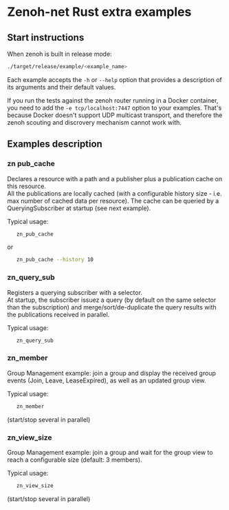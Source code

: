 # Zenoh-net Rust extra examples

## Start instructions

   When zenoh is built in release mode:
   ```bash
   ./target/release/example/<example_name>
   ```

   Each example accepts the `-h` or `--help` option that provides a description of its arguments and their default values.

   If you run the tests against the zenoh router running in a Docker container, you need to add the
   `-e tcp/localhost:7447` option to your examples. That's because Docker doesn't support UDP multicast
   transport, and therefore the zenoh scouting and discrovery mechanism cannot work with.

## Examples description

### zn pub_cache

   Declares a resource with a path and a publisher plus a publication cache on this resource.  
   All the publications are locally cached (with a configurable history size - i.e. max number of cached data per resource). The cache can be queried by a QueryingSubscriber at startup (see next example).

   Typical usage:
   ```bash
      zn_pub_cache
   ```
   or
   ```bash
      zn_pub_cache --history 10
   ```

### zn_query_sub

   Registers a querying subscriber with a selector.  
   At startup, the subscriber issuez a query (by default on the same selector than the subscription) and merge/sort/de-duplicate the query results with the publications received in parallel.

   Typical usage:
   ```bash
      zn_query_sub
   ```


### zn_member

   Group Management example: join a group and display the received group events (Join, Leave, LeaseExpired), as well as an updated group view.

   Typical usage:
   ```bash
      zn_member
   ```
   (start/stop several in parallel)

### zn_view_size

   Group Management example: join a group and wait for the group view to reach a configurable size (default: 3 members).

   Typical usage:
   ```bash
      zn_view_size
   ```
   (start/stop several in parallel)

